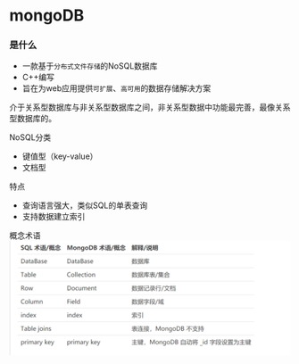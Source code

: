 # mongoDB
### 是什么
* 一款基于`分布式文件存储`的NoSQL数据库
* C++编写
* 旨在为web应用提供`可扩展`、`高可用`的数据存储解决方案

介于关系型数据库与非关系型数据库之间，非关系型数据中功能最完善，最像关系型数据库的。

NoSQL分类
* 键值型（key-value）
* 文档型

特点
* 查询语言强大，类似SQL的单表查询
* 支持数据建立索引

概念术语
![](./mongodb-conceptions.jpg)


